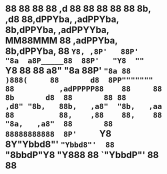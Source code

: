 88                        88
88                        88                                                 ,d     88
88                        88                                                 88
88           8b,     ,d8  88,dPPYba,    ,adPPYba,  8b,dPPYba,  ,adPPYYba,  MM88MMM  88   ,adPPYba,   8b,dPPYba,
88            `Y8, ,8P'   88P'    "8a  a8P_____88  88P'   "Y8  ""     `Y8    88     88  a8"     "8a  88P'   `"8a
88              )888(     88       d8  8PP"""""""  88          ,adPPPPP88    88     88  8b       d8  88       88
88            ,d8" "8b,   88b,   ,a8"  "8b,   ,aa  88          88,    ,88    88,    88  "8a,   ,a8"  88       88
88888888888  8P'     `Y8  8Y"Ybbd8"'    `"Ybbd8"'  88          `"8bbdP"Y8    "Y888  88   `"YbbdP"'   88       88
================================================================================================================
